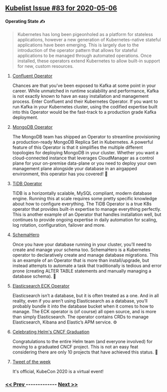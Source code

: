 ## [Kubelist Issue #83 for 2020-05-06](https://kubelist.com/issue/83)

#### Operating State ✍️

> Kubernetes has long been pigeonholed as a platform for stateless applications, however a new generation of Kubernetes-native stateful applications have been emerging. This is largely due to the introduction of the operator pattern that allows for stateful applications to be managed through automated operations. Once installed, these operators extend Kubernetes to allow built-in support for new, custom resources.

1. [Confluent Operator](https://www.confluent.io/confluent-operator/)

    Chances are that you’ve been exposed to Kafka at some point in your career. While unmatched in runtime scalability and performance, Kafka is not exactly known to have an easy installation and management process. Enter Confluent and their Kubernetes Operator. If you want to run Kafka in your Kubernetes cluster, using the codified expertise built into this Operator would be the fast-track to a production grade Kafka deployment.
1. [MongoDB Operator](https://docs.mongodb.com/kubernetes-operator/master/tutorial/install-k8s-operator/)

    The MongoDB team has shipped an Operator to streamline provisioning a production-ready MongoDB Replica Set in Kubernetes. A powerful feature of this Operator is that it simplifies the multiple different topologies for deploying MongoDB in your cluster. Whether you want a cloud-connected instance that leverages CloudManager as a control plane for your on-premise data-plane or you need to deploy your own management plane alongside your database in an airgapped environment, this operator has you covered! 💪
1. [TiDB Operator](https://pingcap.com/docs/tidb-in-kubernetes/v1.0/tidb-operator-overview/)

    TiDB is a horizontally scalable, MySQL compliant, modern database engine. Running this at scale requires some pretty specific knowledge about how to configure everything. The TiDB Operator is a true K8s operator that provides built-in expertise to manage everything perfectly. This is another example of an Operator that handles installation well, but continues to provide ongoing expertise in daily automation for scaling, log rotation, configuration, failover and more.
1. [SchemaHero](https://schemahero.io)

    Once you have your database running in your cluster, you’ll need to create and manage your schema too. SchemaHero is a Kubernetes operator to declaratively create and manage database migrations. This is an example of an Operator that is more than install/upgrade, but instead attempts to automate a task that traditionally is tedious and error prone (creating ALTER TABLE statements and manually managing a database schema). 🦸
1. [Elasticsearch ECK Operator](https://www.elastic.co/blog/introducing-elastic-cloud-on-kubernetes-the-elasticsearch-operator-and-beyond)

    Elasticsearch isn’t a database, but it is often treated as a one. And in all reality, even if you aren’t using Elasticsearch as a database, you’ll probably bundle it into the database bucket when it comes to how to manage. The ECK operator is (of course) all open source, and is more than simply Elasticsearch. The operator contains CRDs to manage Elasticsearch, Kibana and Elastic’s APM service. ⚙️
1. [Celebrating Helm's CNCF Graduation](https://helm.sh/blog/celebrating-helms-cncf-graduation/)

    Congratulations to the entire Helm team (and everyone involved) for moving to a graduated CNCF project. This is not an easy feat considering there are only 10 projects that have achieved this status. 🎉
1. [Tweet of the week](https://twitter.com/CloudNativeFdn/status/1255518597448962053)

    It's official, KubeCon 2020 is a virtual event!

### [ << Prev ](kubelist-82.md) ------------- [ Next >> ](kubelist-84.md)